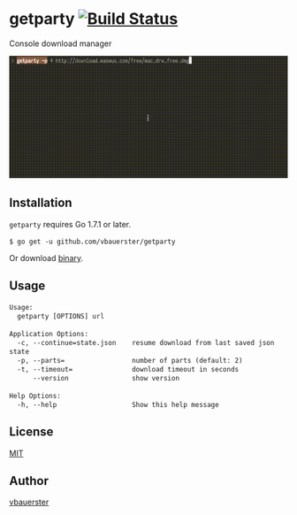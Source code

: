 # getparty [![Build Status](https://travis-ci.org/vbauerster/getparty.svg?branch=master)](https://travis-ci.org/vbauerster/getparty)

Console download manager

![showcase](showcase.gif)

## Installation
`getparty` requires Go 1.7.1 or later.
```
$ go get -u github.com/vbauerster/getparty
```
Or download [binary](https://github.com/vbauerster/getparty/releases/latest).

## Usage

```
Usage:
  getparty [OPTIONS] url

Application Options:
  -c, --continue=state.json    resume download from last saved json state
  -p, --parts=                 number of parts (default: 2)
  -t, --timeout=               download timeout in seconds
      --version                show version

Help Options:
  -h, --help                   Show this help message
```

## License

[MIT](https://github.com/vbauerster/getparty/blob/master/LICENSE)

## Author

[vbauerster](https://github.com/vbauerster)

